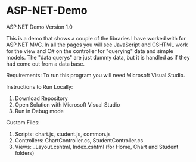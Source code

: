 # ASP-NET-Demo

ASP.NET Demo Version 1.0

This is a demo that shows a couple of the libraries I have worked with for ASP.NET MVC. In all the pages you will see JavaScript and CSHTML work for the view and C# on the controller for "querying" data and simple models. The "data querys" are just dummy data, but it is handled as if they had come out from a data base.

Requirements:
To run this program you will need Microsoft Visual Studio.

Instructions to Run Locally:
1. Download Repository
2. Open Solution with Microsoft Visual Studio
3. Run in Debug mode

Custom Files:
1. Scripts: chart.js, student.js, common.js
2. Controllers: ChartController.cs, StudentController.cs
3. Views: _Layout.cshtml, Index.cshtml (for Home, Chart and Student folders)
